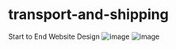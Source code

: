 # transport-and-shipping
Start to End Website Design
![image](https://github.com/user-attachments/assets/c1116b36-abca-4652-ae63-83fb8977531b)
![image](https://github.com/user-attachments/assets/f14464e9-dd9e-4098-bef0-7119affe9248)
